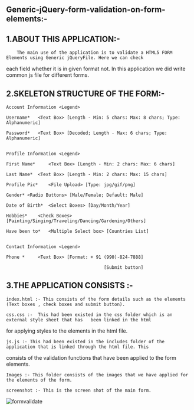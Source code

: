  
Generic-jQuery-form-validation-on-form-elements:-
--------------------------------------------------------

  
1.ABOUT THIS APPLICATION:-
----------------------------------------
		The main use of the application is to validate a HTML5 FORM Elements using Generic jQueryFile. Here we can check 
each field whether it is in given format not. In this application we did write common js file for different forms.


2.SKELETON STRUCTURE OF THE FORM:-
--------------------------------------------------------

	Account Information	<Legend>

	Username*	<Text Box> [Length - Min: 5 chars: Max: 8 chars; Type: Alphanumeric]

	Password*	<Text Box> [Decoded; Length - Max: 6 chars; Type: Alphanumeric]


	Profile Information	<Legend>

	First Name* 	<Text Box> [Length - Min: 2 chars: Max: 6 chars] 

	Last Name*	<Text Box> [Length - Min: 2 chars: Max: 15 chars] 

	Profile Pic*	<File Upload> [Type: jpg/gif/png]

	Gender*	<Radio Buttons> [Male/Female; Default: Male]

	Date of Birth*	<Select Boxes> [Day/Month/Year]

	Hobbies*	<Check Boxes> [Painting/Singing/Traveling/Dancing/Gardening/Others]

	Have been to*	<Multiple Select box> [Countries List]


	Contact Information	<Legend>

	Phone * 	<Text Box> [Format: + 91 (990)-824-7888] 
										
				                         [Submit button] 




3.THE APPLICATION CONSISTS :-
-------------------------------------------

	index.html :- This consists of the form details such as the elements (Text boxes , check boxes and submit button).
	
	css.css :-  This had been existed in the css folder which is an external style sheet that has	been linked in the html 
  for applying styles to the elements in the html file.

	js.js :- This had been existed in the includes folder of the application that is linked through the html file. This 
  consists of the validation functions that have been applied to the form elements.

	Images :- This folder consists of the images that we have applied for the elements of the form.

	screenshot :- This is the screen shot of the main form.

	
<img style="max-width:100%;" src="https://github.com/veerababu-nyros/Generic-jQuery-form-validation-on-form-elements/raw/master/screenshot.bmp" alt="formvalidate" title="formvalidate">



     

